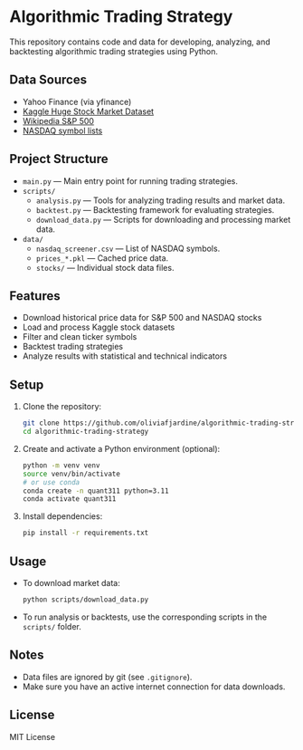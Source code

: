 # Algorithmic Trading Strategy

This repository contains code and data for developing, analyzing, and backtesting algorithmic trading strategies using Python.

## Data Sources
- Yahoo Finance (via yfinance)
- [Kaggle Huge Stock Market Dataset](https://www.kaggle.com/datasets/borismarjanovic/price-volume-data-for-all-us-stocks-etfs#)
- [Wikipedia S&P 500](https://en.wikipedia.org/wiki/List_of_S%26P_500_companies)
- [NASDAQ symbol lists](https://www.nasdaq.com/market-activity/stocks/screener)

## Project Structure

- `main.py` — Main entry point for running trading strategies.
- `scripts/`
  - `analysis.py` — Tools for analyzing trading results and market data.
  - `backtest.py` — Backtesting framework for evaluating strategies.
  - `download_data.py` — Scripts for downloading and processing market data.
- `data/`
  - `nasdaq_screener.csv` — List of NASDAQ symbols.
  - `prices_*.pkl` — Cached price data.
  - `stocks/` — Individual stock data files.

## Features
- Download historical price data for S&P 500 and NASDAQ stocks
- Load and process Kaggle stock datasets
- Filter and clean ticker symbols
- Backtest trading strategies
- Analyze results with statistical and technical indicators

## Setup
1. Clone the repository:
   ```bash
   git clone https://github.com/oliviafjardine/algorithmic-trading-strategy.git
   cd algorithmic-trading-strategy
   ```
2. Create and activate a Python environment (optional):
   ```bash
   python -m venv venv
   source venv/bin/activate
   # or use conda
   conda create -n quant311 python=3.11
   conda activate quant311
   ```
3. Install dependencies:
   ```bash
   pip install -r requirements.txt
   ```

## Usage
- To download market data:
  ```bash
  python scripts/download_data.py
  ```
- To run analysis or backtests, use the corresponding scripts in the `scripts/` folder.

## Notes
- Data files are ignored by git (see `.gitignore`).
- Make sure you have an active internet connection for data downloads.

## License
MIT License
